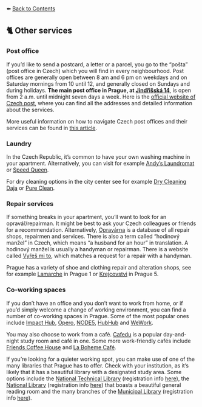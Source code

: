 ⬅️ <a href="https://github.com/prgai/Practical-Guide-for-a-Happy-Life-in-Prague/blob/Index/Contents/Contents.md">Back to Contents</a>

## 🐈 Other services

### Post office

If you’d like to send a postcard, a letter or a parcel, you go to the “pošta” (post office in Czech) which you will find in every neighbourhood. Post offices are generally open between 8 am and 6 pm on weekdays and on Saturday mornings from 10 until 12, and generally closed on Sundays and during holidays. **The main post office in Prague, at [Jindřišská 14](https://www.prague.eu/en/object/places/3533/czech-post-main-post-office-ceska-posta-hlavni-posta?back=1)**, is open from 2 a.m. until midnight seven days a week. Here is the [official website of Czech post](https://www.ceskaposta.cz/en/index), where you can find all the addresses and detailed information about the services.  

More useful information on how to navigate Czech post offices and their services can be found in [this article](https://news.expats.cz/prague-relocation/czech-post-office/). 

### Laundry

In the Czech Republic, it’s common to have your own washing machine in your apartment. Alternatively, you can visit for example [Andy’s Laundromat](https://praguelaundromat.cz/en/) or [Speed Queen](https://www.vyperete.cz/en/).  

For dry cleaning options in the city center see for example [Dry Cleaning Daja](https://www.cistirna-odevu-daja.cz/en/) or [Pure Clean](https://cistirnapureclean.cz/#).

### Repair services

If something breaks in your apartment, you’ll want to look for an opravář/repairman. It might be best to ask your Czech colleagues or friends for a recommendation. Alternatively, [Opravárna](https://www.opravarna.cz/) is a database of all repair shops, repairmen and services. There is also a term called “hodinový manžel” in Czech, which means “a husband for an hour” in translation. A hodinový manžel is usually a handyman or repairman. There is a website called [Vyřeš mi to](https://www.vyresmito.cz/), which matches a request for a repair with a handyman.

Prague has a variety of shoe and clothing repair and alteration shops, see for example [Lamarche](https://www.lamarche.cz/) in Prague 1 or [Krejcovstvi](http://www.krejcovstvi.info/en/) in Prague 5.

### Co-working spaces

If you don’t have an office and you don’t want to work from home, or if you’d simply welcome a change of working environment, you can find a number of co-working spaces in Prague. Some of the most popular ones include [Impact Hub](https://www.hubpraha.cz/en/), [Opero](https://opero.cz/en), [NODE5](https://node5.cz/en/homepage/), [HubHub](https://www.hubhub.com/en/) and [WeWork](https://www.wework.com/cs-CZ/l/prague). 

You may also choose to work from a café. [Cafedu](http://www.cafedu.cz/english/) is a popular day-and-night study room and café in one. Some more work-friendly cafés include [Friends Coffee House](http://www.milujikavu.cz/en/home-2/) and [La Boheme Café](https://labohemecafe.cz/en).

If you’re looking for a quieter working spot, you can make use of one of the many libraries that Prague has to offer. Check with your institution, as it’s likely that it has a beautiful library with a designated study area. Some options include the [National Technical Library](https://www.techlib.cz/en/83026-places-to-study) (registration info [here](https://www.en.nkp.cz/services/preregistration)), the [National Library](https://www.en.nkp.cz/services/links/reading-rooms/rrgen) (registration info [here](https://www.en.nkp.cz/services/preregistration)) that boasts a beautiful general reading room and the many branches of the [Municipal Library](https://www.mlp.cz/en/) (registration info [here](https://www.mlp.cz/en/branches-and-contacts/faq/)).
